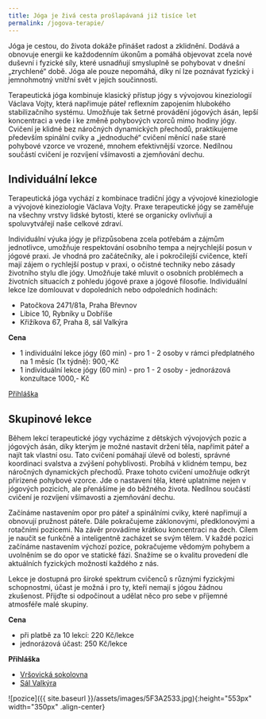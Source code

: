 ```yaml
---
title: Jóga je živá cesta prošlapávaná již tisíce let
permalink: /jogova-terapie/
---
```


Jóga je cestou, do života dokáže přinášet radost a zklidnění. Dodává a obnovuje energii ke každodenním
úkonům a pomáhá objevovat zcela nové duševní i fyzické síly, které usnadňují smysluplně se
pohybovat v dnešní „zrychlené“ době. Jóga ale pouze nepomáhá, díky ní lze poznávat fyzický i
jemnohmotný vnitřní svět v jejich součinnosti.

Terapeutická jóga kombinuje klasický přístup jógy s vývojovou kineziologií Václava Vojty, která napřimuje páteř reflexním zapojením hlubokého stabilizačního systému. Umožňuje tak šetrné provádění jógových ásán, lepší koncentraci a vede i ke změně pohybových vzorců mimo hodiny jógy. Cvičení je klidné bez náročných dynamických přechodů, praktikujeme především spinální cviky a „jednoduché“ cvičení měnící naše staré pohybové vzorce ve vrozené, mnohem efektivnější vzorce. Nedílnou součástí cvičení je rozvíjení všímavosti a zjemňování dechu.


## Individuální lekce

Terapeutická jóga vychází z kombinace tradiční jógy a vývojové kineziologie a vývojové kineziologie Václava Vojty. Praxe terapeutické jógy se zaměřuje na všechny vrstvy lidské bytosti, které se organicky ovlivňují a spoluvytvářejí naše celkové zdraví.

Individuální výuka jógy je přizpůsobena zcela potřebám a zájmům jednotlivce, umožňuje respektování osobního tempa a nejrychlejší posun v jógové praxi. Je vhodná pro začátečníky, ale i pokročilejší cvičence, kteří mají zájem o rychlejší postup v praxi, o očistné techniky nebo zásady životního stylu dle jógy. Umožňuje také mluvit o osobních problémech a životních situacích z pohledu jógové praxe a jógové filosofie. Individuální lekce lze domlouvat v dopoledních nebo odpoledních hodinách:

- Patočkova 2471/81a, Praha Břevnov
- Libice 10, Rybníky u Dobříše
- Křižíkova 67, Praha 8, sál Valkýra

**Cena**
* 1 individuální lekce jógy (60 min) - pro 1 - 2 osoby v rámci předplatného na 1 měsíc (1x týdně): 900,-Kč
* 1 individuální lekce jógy (60 min) - pro 1 - 2 osoby - jednorázová konzultace 1000,- Kč

[Přihláška](https://goo.gl/forms/0YlML20bjq5iUS5u1)


## Skupinové lekce

Během lekcí terapeutické jógy vycházíme z dětských vývojových pozic a jógových ásán, díky kterým je možné nastavit držení těla, napřímit páteř a najít tak vlastní osu. Tato cvičení pomáhají úlevě od bolesti, správné koordinaci svalstva a zvýšení pohyblivosti. Probíhá v klidném tempu, bez náročných dynamických přechodů. Praxe tohoto cvičení umožňuje odkrýt přirizené pohybové vzorce. Jde o nastavení těla, které uplatníme nejen v jógových pozicích, ale přenášíme je do běžného života. Nedílnou součástí cvičení je rozvíjení všímavosti a zjemňování dechu.

Začínáme nastavením opor pro páteř a spinálními cviky, které napřimují a obnovují pružnost páteře. Dále pokračujeme záklonovými, předklonovými a rotačními pozicemi. Na závěr provádíme krátkou koncentraci na dech. Cílem je naučit se funkčně a inteligentně zacházet se svým tělem. V každé pozici začínáme nastavením výchozí pozice, pokračujeme vědomým pohybem a uvolněním se do opor ve statické fázi. Snažíme se o kvalitu provedení dle aktuálních fyzických možností každého z nás.

Lekce je dostupná pro široké spektrum cvičenců s různými fyzickými schopnostmi, účast je možná i pro ty, kteří nemají s jógou žádnou zkušenost. Přijďte si odpočinout a udělat něco pro sebe v příjemné atmosféře malé skupiny.

**Cena**
* při platbě za 10 lekcí: 220 Kč/lekce
* jednorázová účast: 250 Kč/lekce

**Přihláška**
* [Vršovická sokolovna](https://docs.google.com/forms/d/e/1FAIpQLScX4KyS0UKryEC8-ZRAVG1NFVd_cwCj4_cIGfcSY1TmJwEC8g/viewform?usp=pp_url&entry.237922298=Vr%C5%A1ovice+%C3%9Ater%C3%BD+16:30+-+18:00)
* [Sál Valkýra](https://docs.google.com/forms/d/e/1FAIpQLScX4KyS0UKryEC8-ZRAVG1NFVd_cwCj4_cIGfcSY1TmJwEC8g/viewform?usp=pp_url&entry.237922298=Karl%C3%ADn+%C4%8Ctvrtek+17:30+-+19:00)

![pozice]({{ site.baseurl }}/assets/images/5F3A2533.jpg){:height="553px" width="350px" .align-center}
